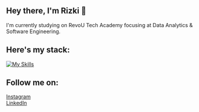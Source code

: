 ## Hey there, I'm Rizki 👋

I'm currently studying on RevoU Tech Academy focusing at Data Analytics & Software Engineering.



## Here's my stack:
[![My Skills](https://skillicons.dev/icons?i=notion,mysql,html,css,js,github&theme=dark)](https://skillicons.dev)



## Follow me on:
<a href="https://instagram.com/rizkihidayatulfadlii?" alt="Instagram">Instagram</a> <br>
<a href="https://www.linkedin.com/in/rizkihidayatulfadli/" alt="LinkedIn">LinkedIn</a>
